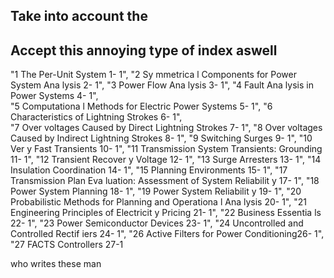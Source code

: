 ## Take into account the

## Accept this annoying type of index aswell

"1 The Per-Unit System 1- 1",
"2 Sy mmetrica l Components for Power System Ana lysis 2- 1",
"3 Power Flow Ana lysis 3- 1",
"4 Fault Ana lysis in Power Systems 4- 1",  
 "5 Computationa l Methods for Electric Power Systems 5- 1",
"6 Characteristics of Lightning Strokes 6- 1",  
 "7 Over voltages Caused by Direct Lightning Strokes 7- 1",
"8 Over voltages Caused by Indirect Lightning Strokes 8- 1",
"9 Switching Surges 9- 1",
"10 Ver y Fast Transients 10- 1",
"11 Transmission System Transients: Grounding 11- 1",
"12 Transient Recover y Voltage 12- 1",
"13 Surge Arresters 13- 1",
"14 Insulation Coordination 14- 1",
"15 Planning Environments 15- 1",
"17 Transmission Plan Eva luation: Assessment of System Reliabilit y 17- 1",
"18 Power System Planning 18- 1",
"19 Power System Reliabilit y 19- 1",
"20 Probabilistic Methods for Planning and Operationa l Ana lysis 20- 1",
"21 Engineering Principles of Electricit y Pricing 21- 1",
"22 Business Essentia ls 22- 1",
"23 Power Semiconductor Devices 23- 1",
"24 Uncontrolled and Controlled Rectif iers 24- 1",
"26 Active Filters for Power Conditioning26- 1",
"27 FACTS Controllers 27-1

who writes these man
